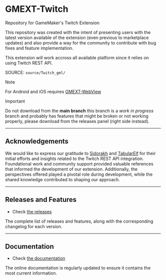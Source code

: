 # GMEXT-Twitch

Repository for GameMaker's Twitch Extension

This repository was created with the intent of presenting users with the latest version available of the extension (even previous to marketplace updates) and also provide a way for the community to contribute with bug fixes and feature implementation.

This extension will work accross all available platform since it relies on using Twitch REST API.

SOURCE: `source/Twitch_gml/`

> [!NOTE]
> For Android and iOS requires [GMEXT-WebView](https://github.com/YoYoGames/GMEXT-WebView)


> [!IMPORTANT]
> Do not download from the **main branch** this branch is a _work in progress_ branch and probably has features that might be broken or not working properly, please download from the releases panel (right side instead).

---

## Acknowledgements

We would like to express our gratitude to [Sidorakh](https://github.com/sidorakh/twitch.gml) and [TabularElf](https://github.com/tabularelf/GMTwitch) for their initial efforts and insights related to the Twitch REST API integration. Foundational work and community support provided valuable references that informed the development of our extension. Additionally, the perspectives offered played a pivotal role during development, while the shared knowledge contributed to shaping our approach.


---

## Releases and Features

* Check [the releases](../../releases)

The complete list of releases and features, along with the corresponding changelog for each version.

---

## Documentation

* Check [the documentation](../../wiki)

The online documentation is regularly updated to ensure it contains the most current information. 
<!--
For those who prefer a different format, we also offer a HTML version. This HTML is directly converted from the GitHub Wiki content, ensuring consistency, although it may follow slightly behind in updates.

We encourage users to refer primarily to the GitHub Wiki for the latest information and updates. The HTML version, included with the extension and within the demo project's data files, serves as a secondary, static reference.

Additionally, if you're contributing new features through PR (Pull Requests), we kindly ask that you also provide accompanying documentation for these features, to maintain the comprehensiveness and usefulness of our resources.
-->
